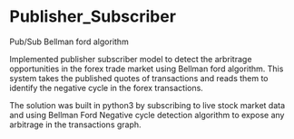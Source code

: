 # Publisher_Subscriber
Pub/Sub Bellman ford algorithm

Implemented publisher subscriber model to detect the arbritrage opportunities in the forex trade market using Bellman ford algorithm.
This system takes the published quotes of transactions and reads them to identify the negative cycle in the forex transactions. 

The solution was built in python3 by subscribing to live stock market data and using Bellman Ford Negative cycle detection algorithm to 
expose any arbitrage in the transactions graph.

